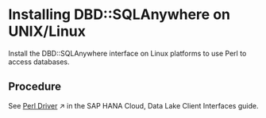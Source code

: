 <!-- loio3bd240396c5f1014832cd1c79430c459 -->

# Installing DBD::SQLAnywhere on UNIX/Linux

Install the DBD::SQLAnywhere interface on Linux platforms to use Perl to access databases.



<a name="loio3bd240396c5f1014832cd1c79430c459__steps_f1b_4j3_rtb"/>

## Procedure

See [Perl Driver](https://help.sap.com/viewer/a895964984f210158925ce02750eb580/2023_1_QRC/en-US/79af49fd88d94a39a948b9e1e0af1b21.html "Connect using the database driver for the Perl Database Independent Interface (DBI).") :arrow_upper_right: in the SAP HANA Cloud, Data Lake Client Interfaces guide.

